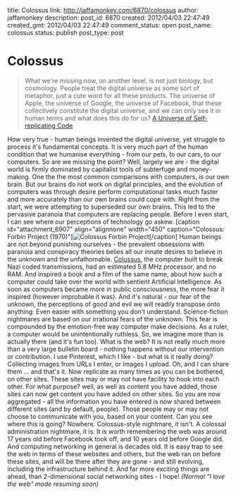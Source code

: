 title: Colossus
link: http://jaffamonkey.com/6870/colossus
author: jaffamonkey
description: 
post_id: 6870
created: 2012/04/03 22:47:49
created_gmt: 2012/04/03 22:47:49
comment_status: open
post_name: colossus
status: publish
post_type: post

# Colossus

> What we're missing now, on another level, is not just biology, but cosmology. People treat the digital universe as some sort of metaphor, just a cute word for all these products. The universe of Apple, the universe of Google, the universe of Facebook, that these collectively constitute the digital universe, and we can only see it in human terms and what does this do for us? [A Universe of Self-replicating Code](http://edge.org/conversation/a-universe-of-self-replicating-code)

How very true - human beings invented the digital universe, yet struggle to process it's fundamental concepts. It is very much part of the human condition that we humanise everything - from our pets, to our cars, to our computers. So are we missing the point? Well, largely we are - the digital world is firmly dominated by capitalist tools of subterfuge and money-making. One the the most common comparisons with computers, is our own brain. But our brains do not work on digital principles, and the evolution of computers was through desire perform computational tasks much faster and more accurately than our own brains could cope with. Right from the start, we were attempting to superseded our own brains. This led to the pervasive paranoia that computers are replacing people. Before I even start, I can see where our perceptions of technology go askew. [caption id="attachment_6907" align="alignnone" width="450" caption="Colossus: Forbin Project (1970)"]![Colossus Forbin Project](/wp-content/uploads/2012/04/colossus-forbin-project.jpg)[/caption] Human beings are not beyond punishing ourselves - the prevalent obsessions with paranoia and conspiracy theories belies all our innate desires to believe in the unknown and the unfathomable. [Colussus](http://en.wikipedia.org/wiki/Colossus:_The_Forbin_Project), the computer built to break Nazi coded transmissions, had an estimated 5.8 MHz processor, and no RAM. And inspired a book and a film of the same name, about how such a computer could take over the world with sentient Artificial Intelligence. As soon as computers became more in public consciousness, the more fear it inspired (however improbable it was). And it's natural - our fear of the unknown, the perceptions of good and evil we will readily transpose onto anything. Even easier with something you don't understand. Science-fiction nightmares are based on our irrational fears of the unknown. This fear is compounded by the emotion-free way computer make decisions. As a ruler, a computer would be unintentionally ruthless. So, we imagine more than is actually there (and it's fun too). What is the web? It is not really much more than a very large bulletin board - nothing happens without our intervention or contribution. I use Pinterest, which I like - but what is it really doing? Collecting images from URLs I enter, or images I upload. Oh, and I can share them ... and that's it. Now replicate as many times as you can be bothered, on other sites. These sites may or may not have facility to hook into each other. For what purpose? well, as well as content you have added, those sites can now get content you have added on other sites. So you are now aggregated - all the information you have entered is now shared between different sites (and by default, people). Those people may or may not choose to communicate with you, based on your content. Can you see where this is going? Nowhere. Colossus-style nightmare, it isn't. A colossal administration nightmare, it is. It is worth remembering the web was around 17 years old before Facebook took off, and 10 years old before Google did. And computing networking in general is decades old. It is easy trap to see the web in terms of these websites and others, but the web ran on before these sites, and will be there after they are gone - and still evolving, including the infrastructure behind it. And far more exciting things are ahead, than 2-dimensional social networking sites - I hope! _(Normal "I love the web" mode resuming soon)_